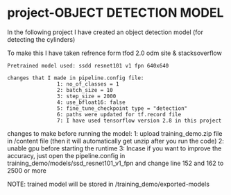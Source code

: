 # project-OBJECT DETECTION MODEL
In the following project I have created an object detection model (for detecting the cylinders)

 To make this I have taken refrence form tfod 2.0 odm site & stacksoverflow

    Pretrained model used: ssdd resnet101 v1 fpn 640x640
    
    changes that I made in pipeline.config file:
                    1: no_of_classes = 1
                    2: batch_size = 10
                    3: step_size = 2000
                    4: use_bfloat16: false
                    5: fine_tune_checkpoint type = "detection"
                    6: paths were updated for tf.record file
                    7: I have used tensorflow version 2.8 in this project

 changes to make before running the model:
                 1: upload training_demo.zip file in /content file (then it will automatically get unzip after you run the code)
                 2: unable gpu before starting the runtime
                 3: Incase if you want to improve the accuracy, just open the pipeline.config in training_demo/models/ssd_resnet101_v1_fpn and change line 152 and 162 to 2500 or more

 NOTE: trained model will be stored in /training_demo/exported-models
 
                    
    
 

